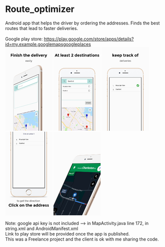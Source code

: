# Route_optimizer
Android app that helps the driver by ordering the addresses. Finds the best routes that lead to faster deliveries.\
\
Google play store: https://play.google.com/store/apps/details?id=my.example.googlemapsgoogleplaces
\
<img src="https://raw.githubusercontent.com/behdadkha/Route_optimizer/master/0.jpg" width="30%">
<img src="https://raw.githubusercontent.com/behdadkha/Route_optimizer/master/1.jpg" width="30%">
<img src="https://raw.githubusercontent.com/behdadkha/Route_optimizer/master/3.jpg" width="30%">
<img src="https://raw.githubusercontent.com/behdadkha/Route_optimizer/master/2.jpg" width="30%">
<img src="https://raw.githubusercontent.com/behdadkha/Route_optimizer/master/4.jpg" width="30%">

Note:
google api key is not included --> in MapActivity.java line 172, in string.xml and AndroidManifest.xml \
Link to play store will be provided once the app is published.\
This was a Freelance project and the client is ok with me sharing the code.
